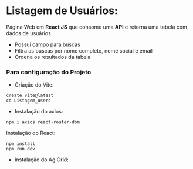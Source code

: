 # Listagem de Usuários:

Página Web em **React JS** que consome uma **API** e retorna uma tabela com dados de usuários. 
 - Possui campo para buscas
 - Filtra as buscas por nome completo, nome social e email
 - Ordena os resultados da tabela
 

### Para configuração do Projeto

- Criação do Vite:
```
create vite@latest
cd Listagem_users
```
 
- Instalação do axios:
```
npm i axios react-router-dom
```

Instalação do React:
```
npm install
npm run dev
``` 

- instalação do Ag Grid:
``` 
```


 
 
